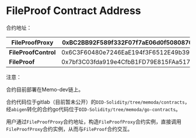 # FileProof Contract Address

合约地址：

| FileProofProxy       |   0xBC2BB92F589f332F07f7aE06d0f5080870CE0467  |
| -------------------- | --- |
| **FileProofControl** |   0x6C3F60480e7246EaE194f3F6512E49b392B76D7c  |
| **FileProof**        |   0x7bf3C03fda919e4CfbB1FD79E815FAa51755720d  |

注意：

合约目前部署在Memo-dev链上。

合约代码位于gitlab（目前暂未公开）的`DID-Solidity/tree/memoda/contracts`，经`abigen`转化的合约go代码位于`DID-Solidity/tree/memoda/go-contracts`。

用户通过`FileProofProxy`合约地址，构造`FileProofProxy`合约实例，直接调用`FileProofProxy`合约实例，从而与`FileProof`合约交互。
